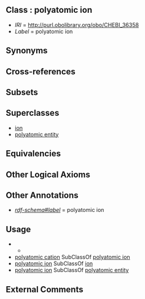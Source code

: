 
## Class : polyatomic ion

 * *IRI* = http://purl.obolibrary.org/obo/CHEBI_36358
 * *Label* = polyatomic ion

## Synonyms


## Cross-references


## Subsets


## Superclasses

 * [ion](../../CHEBI/70/CHEBI_24870.md)
 * [polyatomic entity](../../CHEBI/57/CHEBI_36357.md)

## Equivalencies


## Other Logical Axioms


## Other Annotations

 * *[rdf-schema#label](../../el/rdf-schema#label.md)* = polyatomic ion

## Usage

 * -
 * [polyatomic cation](../../CHEBI/02/CHEBI_33702.md) SubClassOf [polyatomic ion](../../CHEBI/58/CHEBI_36358.md)
 * [polyatomic ion](../../CHEBI/58/CHEBI_36358.md) SubClassOf [ion](../../CHEBI/70/CHEBI_24870.md)
 * [polyatomic ion](../../CHEBI/58/CHEBI_36358.md) SubClassOf [polyatomic entity](../../CHEBI/57/CHEBI_36357.md)

## External Comments

